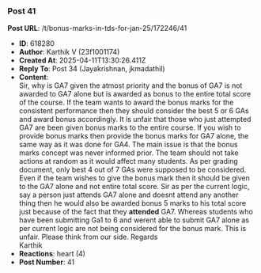 ### Post 41
**Post URL**: /t/bonus-marks-in-tds-for-jan-25/172246/41
- **ID**: 618280
- **Author**: Karthik V (23f1001174)
- **Created At**: 2025-04-11T13:30:26.411Z
- **Reply To**: Post 34 (Jayakrishnan, jkmadathil)
- **Content**:  
  Sir, why is GA7 given the atmost priority and the bonus of GA7 is not awarded to GA7 alone but is awarded as bonus to the entire total score of the course.
If the team wants to award the bonus marks for the consistent performance then they should consider the best 5 or 6 GAs and award bonus accordingly. It is unfair that those who just attempted GA7 are been given bonus marks to the entire course. If you wish to provide bonus marks then provide the bonus marks for GA7 alone, the same way as it was done for GA4.
The main issue is that the bonus marks concept was never informed prior. The team should not take actions at random as it would affect many students. As per grading document, only best 4 out of 7 GAs were supposed to be considered. Even if the team wishes to give the bonus mark then it should be given to the GA7 alone and not entire total score.
Sir as per the current logic, say a person just attends GA7 alone and doesnt attend any another thing then he would also be awarded bonus 5 marks to his total score just because of the fact that they <strong>attended</strong> GA7. Whereas students who have been submitting Ga1 to 6 and werent able to submit GA7 alone as per current logic are not being considered for the bonus mark. This is unfair.
Please think from our side.
Regards<br>
Karthik
- **Reactions**: heart (4)
- **Post Number**: 41

